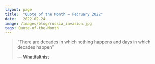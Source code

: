 ```yaml
---
layout:	page
title:	"Quote of the Month — February 2022"
date:	2022-02-24
image: /images/blog/russia_invasion.jpg
tags: Quote-of-the-Month
---
```


  
> “There are decades in which nothing happens and days in which decades happen”
>
> ― [Whatifalthist](https://www.youtube.com/watch?v=JrDJQ15u5_A&ab_channel=Whatifalthist)
